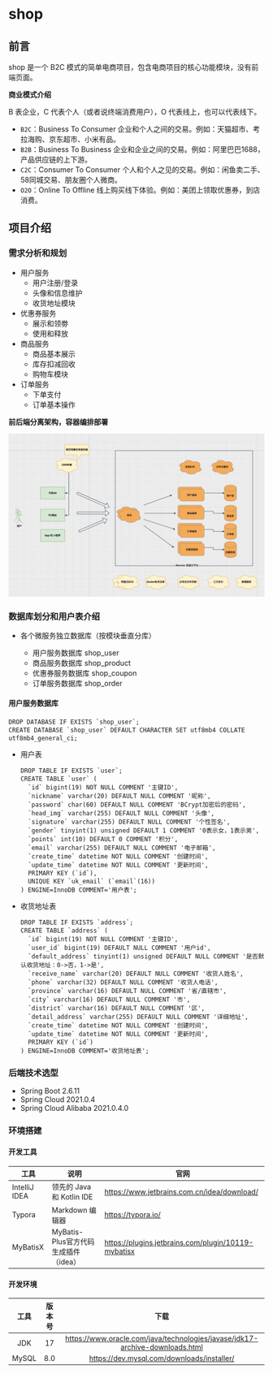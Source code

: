 # shop

## 前言

shop 是一个 B2C 模式的简单电商项目，包含电商项目的核心功能模块，没有前端页面。

**商业模式介绍**

B 表企业，C 代表个人（或者说终端消费用户），O 代表线上，也可以代表线下。

- `B2C`：Business To Consumer 企业和个人之间的交易。例如：天猫超市、考拉海购、京东超市、小米有品。
- `B2B`：Business To Business 企业和企业之间的交易。例如：阿里巴巴1688，产品供应链的上下游。
- `C2C`：Consumer To Consumer 个人和个人之见的交易。例如：闲鱼卖二手、58同城交易、朋友圈个人微商。
- `O2O`：Online To Offline 线上购买线下体验。例如：美团上领取优惠券，到店消费。

## 项目介绍

### 需求分析和规划

* 用户服务
    * 用户注册/登录
    * 头像和信息维护
    * 收货地址模块
* 优惠券服务
    * 展示和领劵
    * 使用和释放
* 商品服务
    * 商品基本展示
    * 库存扣减回收
    * 购物车模块
* 订单服务
    * 下单支付
    * 订单基本操作

**前后端分离架构，容器编排部署**

![模块和流程](docs/img/模块和流程.png)

### 数据库划分和用户表介绍

* 各个微服务独立数据库（按模块垂直分库）

  * 用户服务数据库 shop_user
  * 商品服务数据库 shop_product
  * 优惠券服务数据库 shop_coupon
  * 订单服务数据库 shop_order

#### 用户服务数据库

```mysql
DROP DATABASE IF EXISTS `shop_user`;
CREATE DATABASE `shop_user` DEFAULT CHARACTER SET utf8mb4 COLLATE utf8mb4_general_ci;
```

  * 用户表

    ```mysql
    DROP TABLE IF EXISTS `user`;
    CREATE TABLE `user` (
      `id` bigint(19) NOT NULL COMMENT '主键ID',
      `nickname` varchar(20) DEFAULT NULL COMMENT '昵称',
      `password` char(60) DEFAULT NULL COMMENT 'BCrypt加密后的密码',
      `head_img` varchar(255) DEFAULT NULL COMMENT '头像',
      `signature` varchar(255) DEFAULT NULL COMMENT '个性签名',
      `gender` tinyint(1) unsigned DEFAULT 1 COMMENT '0表示女，1表示男',
      `points` int(10) DEFAULT 0 COMMENT '积分',
      `email` varchar(255) DEFAULT NULL COMMENT '电子邮箱',
      `create_time` datetime NOT NULL COMMENT '创建时间',
      `update_time` datetime NOT NULL COMMENT '更新时间',
      PRIMARY KEY (`id`),
      UNIQUE KEY `uk_email` (`email`(16))
    ) ENGINE=InnoDB COMMENT='用户表';
    ```

  * 收货地址表

    ```mysql
    DROP TABLE IF EXISTS `address`;
    CREATE TABLE `address` (
      `id` bigint(19) NOT NULL COMMENT '主键ID',
      `user_id` bigint(19) DEFAULT NULL COMMENT '用户id',
      `default_address` tinyint(1) unsigned DEFAULT NULL COMMENT '是否默认收货地址：0->否，1->是',
      `receive_name` varchar(20) DEFAULT NULL COMMENT '收货人姓名',
      `phone` varchar(32) DEFAULT NULL COMMENT '收货人电话',
      `province` varchar(16) DEFAULT NULL COMMENT '省/直辖市',
      `city` varchar(16) DEFAULT NULL COMMENT '市',
      `district` varchar(16) DEFAULT NULL COMMENT '区',
      `detail_address` varchar(255) DEFAULT NULL COMMENT '详细地址',
      `create_time` datetime NOT NULL COMMENT '创建时间',
      `update_time` datetime NOT NULL COMMENT '更新时间',
      PRIMARY KEY (`id`)
    ) ENGINE=InnoDB COMMENT='收货地址表';
    ```

### 后端技术选型

- Spring Boot 2.6.11
- Spring Cloud 2021.0.4
- Spring Cloud Alibaba 2021.0.4.0

### 环境搭建

#### 开发工具

| 工具          | 说明                                 | 官网                                                |
| ------------- | ------------------------------------ | --------------------------------------------------- |
| IntelliJ IDEA | 领先的 Java 和 Kotlin IDE            | https://www.jetbrains.com.cn/idea/download/         |
| Typora        | Markdown 编辑器                      | https://typora.io/                                  |
| MyBatisX      | MyBatis-Plus官方代码生成插件（idea） | https://plugins.jetbrains.com/plugin/10119-mybatisx |

#### 开发环境

| 工具  | 版本号 |                             下载                             |
| :---: | :----: | :----------------------------------------------------------: |
|  JDK  |   17   | https://www.oracle.com/java/technologies/javase/jdk17-archive-downloads.html |
| MySQL |  8.0   |          https://dev.mysql.com/downloads/installer/          |

